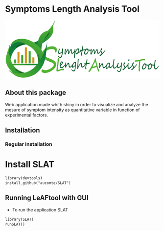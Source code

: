 
# Symptoms Length Analysis Tool

![LeAFtool Logo](/inst/app/www/SLATtransparent.png)


## About this package

Web application made whith shiny in order to visualize and analyze the mesure of symptom intensity as quantitative variable in function of experimental factors.


## Installation
### Regular installation


# Install SLAT

```
library(devtools)
install_github("aucomte/SLAT")

```

## Running LeAFtool with GUI

  * To run the application SLAT

```
library(SLAT)
runSLAT()
```

